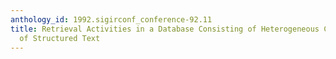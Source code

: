 ```yaml
---
anthology_id: 1992.sigirconf_conference-92.11
title: Retrieval Activities in a Database Consisting of Heterogeneous Collections
  of Structured Text
---
```

